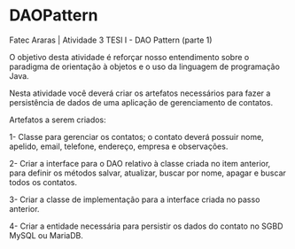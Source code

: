 # DAOPattern
Fatec Araras | Atividade 3 TESI I - DAO Pattern (parte 1)

O objetivo desta atividade é reforçar nosso entendimento sobre o paradigma de orientação à objetos e o uso da linguagem de programação Java.

Nesta atividade você deverá criar os artefatos necessários para fazer a persistência de dados de uma aplicação de gerenciamento de contatos.

Artefatos a serem criados:

1- Classe para gerenciar os contatos; o contato deverá possuir nome, apelido, email, telefone, endereço, empresa e observações.

2- Criar a interface para o DAO relativo à classe criada no item anterior, para definir os métodos salvar, atualizar, buscar por nome, apagar e buscar todos os contatos.

3- Criar a classe de implementação para a interface criada no passo anterior.

4- Criar a entidade necessária para persistir os dados do contato no SGBD MySQL ou MariaDB.
